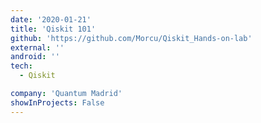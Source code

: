 ```yaml
---
date: '2020-01-21'
title: 'Qiskit 101'
github: 'https://github.com/Morcu/Qiskit_Hands-on-lab'
external: ''
android: ''
tech:
  - Qiskit

company: 'Quantum Madrid'
showInProjects: False
---
```

